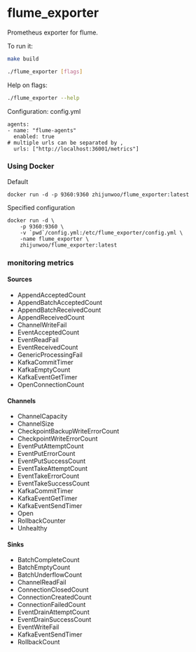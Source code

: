 # flume_exporter
Prometheus exporter for flume.

To run it:

```bash
make build

./flume_exporter [flags]
```

Help on flags:
```bash
./flume_exporter --help
```

Configuration: config.yml
```
agents:
- name: "flume-agents"
  enabled: true
# multiple urls can be separated by ,  
  urls: ["http://localhost:36001/metrics"]   
```

### Using Docker
Default
```
docker run -d -p 9360:9360 zhijunwoo/flume_exporter:latest
```

Specified configuration
```
docker run -d \
    -p 9360:9360 \
    -v `pwd`/config.yml:/etc/flume_exporter/config.yml \
    -name flume_exporter \
    zhijunwoo/flume_exporter:latest
```

### monitoring metrics
#### Sources
- AppendAcceptedCount
- AppendBatchAcceptedCount
- AppendBatchReceivedCount
- AppendReceivedCount
- ChannelWriteFail
- EventAcceptedCount
- EventReadFail
- EventReceivedCount
- GenericProcessingFail
- KafkaCommitTimer
- KafkaEmptyCount
- KafkaEventGetTimer
- OpenConnectionCount

#### Channels
- ChannelCapacity
- ChannelSize
- CheckpointBackupWriteErrorCount
- CheckpointWriteErrorCount
- EventPutAttemptCount
- EventPutErrorCount
- EventPutSuccessCount
- EventTakeAttemptCount
- EventTakeErrorCount
- EventTakeSuccessCount
- KafkaCommitTimer
- KafkaEventGetTimer
- KafkaEventSendTimer
- Open
- RollbackCounter
- Unhealthy

#### Sinks
- BatchCompleteCount
- BatchEmptyCount
- BatchUnderflowCount
- ChannelReadFail
- ConnectionClosedCount
- ConnectionCreatedCount
- ConnectionFailedCount
- EventDrainAttemptCount
- EventDrainSuccessCount
- EventWriteFail
- KafkaEventSendTimer
- RollbackCount